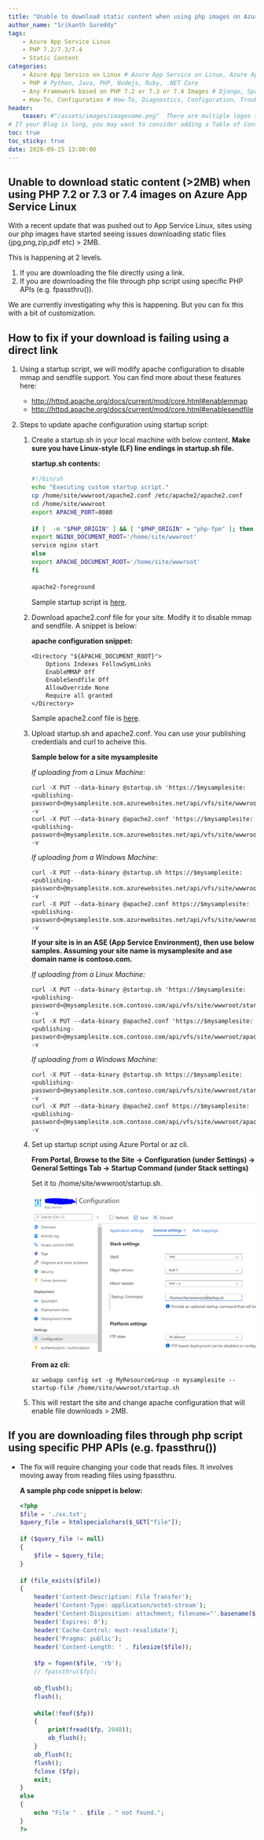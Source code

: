 ```yaml
---
title: "Unable to download static content when using php images on Azure App Service - Linux"
author_name: "Srikanth Sureddy"
tags:
    - Azure App Service Linux
    - PHP 7.2/7.3/7.4
    - Static Content
categories:
    - Azure App Service on Linux # Azure App Service on Linux, Azure App Service on Windows, Function App, Azure VM, Azure SDK
    - PHP # Python, Java, PHP, Nodejs, Ruby, .NET Core
    - Any Framework based on PHP 7.2 or 7.3 or 7.4 Images # Django, Spring Boot, CodeIgnitor, ExpressJS
    - How-To, Configuration # How-To, Diagnostics, Configuration, Troubleshooting, Performance
header:
    teaser: #"/assets/images/imagename.png"  There are multiple logos that can be used in "/assets/images" if you choose to add one.
# If your Blog is long, you may want to consider adding a Table of Contents by adding the following two settings.
toc: true
toc_sticky: true
date: 2020-09-15 13:00:00
---
```


## Unable to download static content (>2MB) when using PHP 7.2 or 7.3 or 7.4 images on Azure App Service Linux

With a recent update that was pushed out to App Service Linux, sites using our php images have started seeing issues downloading static files (jpg,png,zip,pdf etc) > 2MB.

This is happening at 2 levels. 
1. If you are downloading the file directly using a link. 
2. If you are downloading the file through php script using specific PHP APIs (e.g. fpassthru()).

We are currently investigating why this is happening. But you can fix this with a bit of customization.

## How to fix if your download is failing using a direct link

1. Using a  startup script, we will modify apache configuration to disable mmap and sendfile support. You can find more about these features here: 
    - <http://httpd.apache.org/docs/current/mod/core.html#enablemmap>
    - <http://httpd.apache.org/docs/current/mod/core.html#enablesendfile>

2. Steps to update apache configuration using startup script:

   1. Create a startup.sh in your local machine with below content. **Make sure you have Linux-style (LF) line endings in startup.sh file.**

       **startup.sh contents:**
       ```bash    
       #!/bin/sh
       echo "Executing custom startup script."
       cp /home/site/wwwroot/apache2.conf /etc/apache2/apache2.conf
       cd /home/site/wwwroot
       export APACHE_PORT=8080

       if [  -n "$PHP_ORIGIN" ] && [ "$PHP_ORIGIN" = "php-fpm" ]; then
       export NGINX_DOCUMENT_ROOT='/home/site/wwwroot'
       service nginx start
       else
       export APACHE_DOCUMENT_ROOT='/home/site/wwwroot'
       fi

       apache2-foreground    
       ```

       Sample startup script is [here](https://appsvcphp.blob.core.windows.net/public/startup.sh).


    2. Download apache2.conf file for your site. Modify it to disable mmap and sendfile. A snippet is below: 
       
       **apache configuration snippet:**
       ```
       <Directory "${APACHE_DOCUMENT_ROOT}">
    	   Options Indexes FollowSymLinks
	       EnableMMAP Off
    	   EnableSendfile Off
	       AllowOverride None
	       Require all granted
       </Directory>
       ```
       Sample apache2.conf file is [here](https://appsvcphp.blob.core.windows.net/public/apache2.conf).

    
    3. Upload startup.sh and apache2.conf. You can use your publishing credentials and curl to acheive this. 

       **Sample below for a site mysamplesite**

       *If uploading from a Linux Machine:*
       ```
       curl -X PUT --data-binary @startup.sh 'https://$mysamplesite:<publishing-password>@mysamplesite.scm.azurewebsites.net/api/vfs/site/wwwroot/starup.sh' -v
       curl -X PUT --data-binary @apache2.conf 'https://$mysamplesite:<publishing-password>@mysamplesite.scm.azurewebsites.net/api/vfs/site/wwwroot/apache2.conf' -v
       ```        

       *If uploading from a Windows Machine:*
       ```
       curl -X PUT --data-binary @startup.sh https://$mysamplesite:<publishing-password>@mysamplesite.scm.azurewebsites.net/api/vfs/site/wwwroot/startup.sh -v
       curl -X PUT --data-binary @apache2.conf https://$mysamplesite:<publishing-password>@mysamplesite.scm.azurewebsites.net/api/vfs/site/wwwroot/apache2.conf -v
       ```

       **If your site is in an ASE (App Service Environment), then use below samples. Assuming your site name is mysamplesite and ase domain name is contoso.com.**

       *If uploading from a Linux Machine:*
       ```
       curl -X PUT --data-binary @startup.sh 'https://$mysamplesite:<publishing-password>@mysamplesite.scm.contoso.com/api/vfs/site/wwwroot/starup.sh' -v
       curl -X PUT --data-binary @apache2.conf 'https://$mysamplesite:<publishing-password>@mysamplesite.scm.contoso.com/api/vfs/site/wwwroot/apache2.conf' -v
       ```
       *If uploading from a Windows Machine:*
       ```
       curl -X PUT --data-binary @startup.sh https://$mysamplesite:<publishing-password>@mysamplesite.scm.contoso.com/api/vfs/site/wwwroot/startup.sh -v
       curl -X PUT --data-binary @apache2.conf https://$mysamplesite:<publishing-password>@mysamplesite.scm.contoso.com/api/vfs/site/wwwroot/apache2.conf -v
       ```

    4. Set up startup script using Azure Portal or az cli.
    
       **From Portal, Browse to the Site -> Configuration (under Settings) -> General Settings Tab -> Startup Command (under Stack settings)**

       Set it to /home/site/wwwroot/startup.sh. 

       ![Screenshot here:](/assets/images/capture.png)

       **From az cli:**
       ```cli
       az webapp config set -g MyResourceGroup -n mysamplesite --startup-file /home/site/wwwroot/startup.sh
       ```
    5. This will restart the site and change apache configuration that will enable file downloads > 2MB.



## If you are downloading files through php script using specific PHP APIs (e.g. fpassthru())

- The fix will require changing your code that reads files. It involves moving away from reading files using fpassthru. 

    **A sample php code snippet is below:**

    ```php
    <?php
    $file = './xx.txt';
    $query_file = htmlspecialchars($_GET["file"]);

    if ($query_file != null)
    {
        $file = $query_file;
    }

    if (file_exists($file))
    {
        header('Content-Description: File Transfer');
        header('Content-Type: application/octet-stream');
        header('Content-Disposition: attachment; filename="'.basename($file).'"');
        header('Expires: 0');
        header('Cache-Control: must-revalidate');
        header('Pragma: public');
        header('Content-Length: ' . filesize($file));

        $fp = fopen($file, 'rb');
        // fpassthru($fp);

        ob_flush();
        flush();

        while(!feof($fp))
        {
            print(fread($fp, 2048));
            ob_flush();
        }
        ob_flush();
        flush();
        fclose ($fp);
        exit;
    }
    else
    {
        echo "File " . $file . " not found.";
    }
    ?>
    ```

